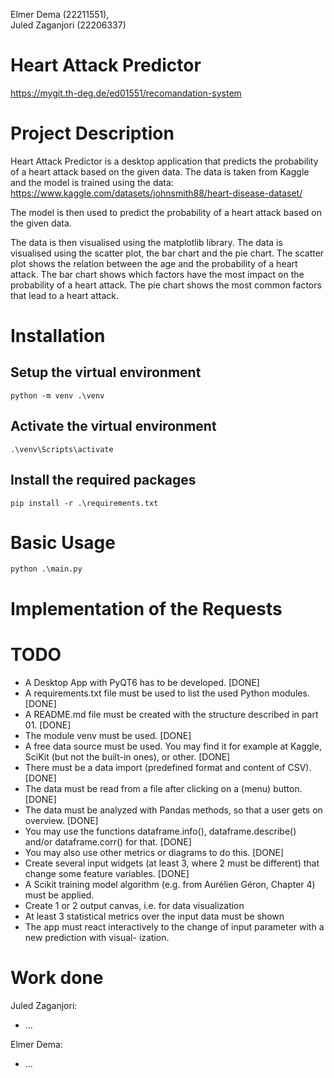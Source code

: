 Elmer Dema (22211551),<br>
Juled Zaganjori (22206337)

# Heart Attack Predictor

https://mygit.th-deg.de/ed01551/recomandation-system

# Project Description

Heart Attack Predictor is a desktop application that predicts the probability of a heart attack based on the given data.
The data is taken from Kaggle and the model is trained using the data:
https://www.kaggle.com/datasets/johnsmith88/heart-disease-dataset/

The model is then used to predict the probability of a heart attack based on the given data.

The data is then visualised using the matplotlib library.
The data is visualised using the scatter plot, the bar chart and the pie chart.
The scatter plot shows the relation between the age and the probability of a heart attack.
The bar chart shows which factors have the most impact on the probability of a heart attack.
The pie chart shows the most common factors that lead to a heart attack.

# Installation
## Setup the virtual environment

    python -m venv .\venv

## Activate the virtual environment

    .\venv\Scripts\activate

## Install the required packages

    pip install -r .\requirements.txt

# Basic Usage

    python .\main.py

# Implementation of the Requests

# TODO
- A Desktop App with PyQT6 has to be developed. [DONE]
- A requirements.txt file must be used to list the used Python modules. [DONE]
- A README.md file must be created with the structure described in part 01. [DONE]
- The module venv must be used. [DONE]
- A free data source must be used. You may find it for example at Kaggle, SciKit (but not the built-in
ones), or other. [DONE]
- There must be a data import (predefined format and content of CSV). [DONE]
- The data must be read from a file after clicking on a (menu) button. [DONE]
- The data must be analyzed with Pandas methods, so that a user gets on overview. [DONE]
- You may use the functions dataframe.info(), dataframe.describe() and/or dataframe.corr()
for that. [DONE]
- You may also use other metrics or diagrams to do this. [DONE]
- Create several input widgets (at least 3, where 2 must be different) that change some feature variables. [DONE]
- A Scikit training model algorithm (e.g. from Aurélien Géron, Chapter 4) must be applied.
- Create 1 or 2 output canvas, i.e. for data visualization
- At least 3 statistical metrics over the input data must be shown
- The app must react interactively to the change of input parameter with a new prediction with visual-
ization.

# Work done

Juled Zaganjori: <br>
- ...

Elmer Dema: <br>
- ...
